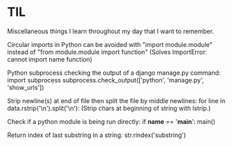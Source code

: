 # TIL
Miscellaneous things I learn throughout my day that I want to remember.

Circular imports in Python can be avoided with "import module.module" instead of "from module.module import function"
(Solves ImportError: cannot import name function)

Python subprocess checking the output of a django manage.py command:
import subprocess
subprocess.check_output(['python', 'manage.py', 'show_urls'])


Strip newline(s) at end of file then split the file by middle newlines:
for line in data.rstrip('\n').split('\n'):
(Strip chars at beginning of string with lstrip.)

Check if a python module is being run directly:
if __name__ == '__main__':
    main()

Return index of last substring in a string:
str.rindex('substring')
